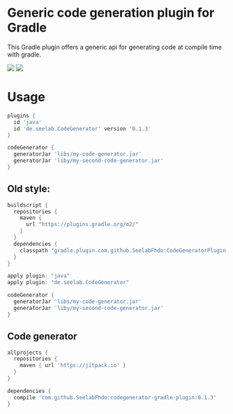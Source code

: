 # Generic code generation plugin for Gradle
This Gradle plugin offers a generic api for generating code at compile time with gradle. 

[![](https://jitpack.io/v/SeelabFhdo/codegenerator-gradle-plugin.svg)](https://jitpack.io/#SeelabFhdo/codegenerator-gradle-plugin) 
[![](https://travis-ci.org/SeelabFhdo/codegenerator-gradle-plugin.svg?branch=master)](https://travis-ci.org/SeelabFhdo/codegenerator-gradle-plugin)

# Usage
```gradle
plugins {
  id 'java'
  id 'de.seelab.CodeGenerator' version '0.1.3'
}

codeGenerator {
  generatorJar 'libs/my-code-generator.jar'
  generatorJar 'liby/my-second-code-generator.jar'
}
```

## Old style: 
```gradle
buildscript {
  repositories {
    maven {
      url "https://plugins.gradle.org/m2/"
    }
  }
  dependencies {
    classpath "gradle.plugin.com.github.SeelabFhdo:CodeGeneratorPlugin:0.1.3"
  }
}

apply plugin: "java"
apply plugin: "de.seelab.CodeGenerator"

codeGenerator {
  generatorJar 'libs/my-code-generator.jar'
  generatorJar 'liby/my-second-code-generator.jar'
}
```

## Code generator
```gradle
allprojects {
  repositories {
    maven { url 'https://jitpack.io' }
  }
}

dependencies {
  compile 'com.github.SeelabFhdo:codegenerator-gradle-plugin:0.1.3'
}
```
